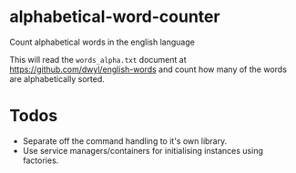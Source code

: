 # alphabetical-word-counter
Count alphabetical words in the english language

This will read the `words_alpha.txt` document at https://github.com/dwyl/english-words and count how many of the words are alphabetically sorted.

# Todos
- Separate off the command handling to it's own library.
- Use service managers/containers for initialising instances using factories.
